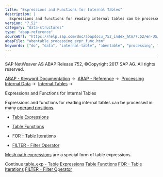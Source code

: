 ```yaml
---
title: "Expressions and Functions for Internal Tables"
description: |
  Expressions and functions for reading internal tables can be processed in many operand positions(https://help.sap.com/doc/abapdocu_752_index_htm/7.52/en-US/abenexpression_positions.htm). -   Table Expressions(https://help.sap.com/doc/abapdocu_752_index_htm/7.52/en-US/abentable_expressions.htm) -
version: "7.52"
category: "data-structures"
type: "abap-reference"
sourceUrl: "https://help.sap.com/doc/abapdocu_752_index_htm/7.52/en-US/abentable_processing_expr_func.htm"
abapFile: "abentable_processing_expr_func.htm"
keywords: ["do", "data", "internal-table", "abentable", "processing", "expr", "func"]
---
```


* * *

SAP NetWeaver AS ABAP Release 752, ©Copyright 2017 SAP AG. All rights reserved.

[ABAP - Keyword Documentation](https://help.sap.com/doc/abapdocu_752_index_htm/7.52/en-US/abenabap.htm) →  [ABAP - Reference](https://help.sap.com/doc/abapdocu_752_index_htm/7.52/en-US/abenabap_reference.htm) →  [Processing Internal Data](https://help.sap.com/doc/abapdocu_752_index_htm/7.52/en-US/abenabap_data_working.htm) →  [Internal Tables](https://help.sap.com/doc/abapdocu_752_index_htm/7.52/en-US/abenitab.htm) → 

Expressions and Functions for Internal Tables

Expressions and functions for reading internal tables can be processed in many [operand positions](https://help.sap.com/doc/abapdocu_752_index_htm/7.52/en-US/abenexpression_positions.htm).

-   [Table Expressions](https://help.sap.com/doc/abapdocu_752_index_htm/7.52/en-US/abentable_expressions.htm)

-   [Table Functions](https://help.sap.com/doc/abapdocu_752_index_htm/7.52/en-US/abentable_functions.htm)

-   [FOR - Table Iterations](https://help.sap.com/doc/abapdocu_752_index_htm/7.52/en-US/abenfor_itab.htm)

-   [FILTER - Filter Operator](https://help.sap.com/doc/abapdocu_752_index_htm/7.52/en-US/abenconstructor_expression_filter.htm)

[Mesh path expressions](https://help.sap.com/doc/abapdocu_752_index_htm/7.52/en-US/abenmesh_path_expression.htm) are a special form of table expressions.

Continue
[table\_exp - Table Expressions](https://help.sap.com/doc/abapdocu_752_index_htm/7.52/en-US/abentable_expressions.htm)
[Table Functions](https://help.sap.com/doc/abapdocu_752_index_htm/7.52/en-US/abentable_functions.htm)
[FOR - Table Iterations](https://help.sap.com/doc/abapdocu_752_index_htm/7.52/en-US/abenfor_itab.htm)
[FILTER - Filter Operator](https://help.sap.com/doc/abapdocu_752_index_htm/7.52/en-US/abenconstructor_expression_filter.htm)
